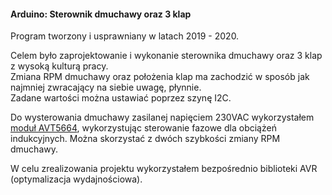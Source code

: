 #### Arduino: Sterownik dmuchawy oraz 3 klap
  
Program tworzony i usprawniany w latach 2019 - 2020.
  
Celem było zaprojektowanie i wykonanie sterownika dmuchawy oraz 3 klap z wysoką kulturą pracy.  
Zmiana RPM dmuchawy oraz położenia klap ma zachodzić w sposób jak najmniej zwracający na siebie uwagę, płynnie.  
Zadane wartości można ustawiać poprzez szynę I2C.  
  
Do wysterowania dmuchawy zasilanej napięciem 230VAC wykorzystałem [moduł AVT5664](https://sklep.avt.pl/avt5664.html), wykorzystując sterowanie fazowe dla obciążeń indukcyjnych. Można skorzystać z dwóch szybkości zmiany RPM dmuchawy.
  
W celu zrealizowania projektu wykorzystałem bezpośrednio biblioteki AVR (optymalizacja wydajnościowa).

